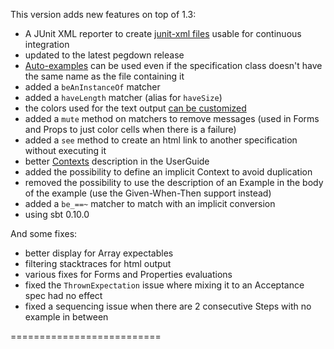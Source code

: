 This version adds new features on top of 1.3:

 * A JUnit XML reporter to create [junit-xml files](http://etorreborre.github.com/specs2/guide/org.specs2.guide.Runners.html#Output+formats) usable for continuous integration
 * updated to the latest pegdown release
 * [Auto-examples](http://etorreborre.github.com/specs2/guide/org.specs2.guide.SpecStructure.html#Auto-Examples) can be used even if the specification class doesn't have the same name as the file containing it
 * added a `beAnInstanceOf` matcher
 * added a `haveLength` matcher (alias for `haveSize`)
 * the colors used for the text output [can be customized](http://etorreborre.github.com/specs2/guide/org.specs2.guide.Runners.html#Colors)
 * added a `mute` method on matchers to remove messages (used in Forms and Props to just color cells when there is a failure)
 * added a `see` method to create an html link to another specification without executing it
 * better [Contexts](http://etorreborre.github.com/specs2/guide/org.specs2.guide.SpecStructure.html#Contexts) description in the UserGuide
 * added the possibility to define an implicit Context to avoid duplication
 * removed the possibility to use the description of an Example in the body of the example (use the Given-When-Then support instead)
 * added a `be_==~` matcher to match with an implicit conversion
 * using sbt 0.10.0
  
And some fixes:

 * better display for Array expectables
 * filtering stacktraces for html output
 * various fixes for Forms and Properties evaluations
 * fixed the `ThrownExpectation` issue where mixing it to an Acceptance spec had no effect
 * fixed a sequencing issue when there are 2 consecutive Steps with no example in between
 
 ==========================